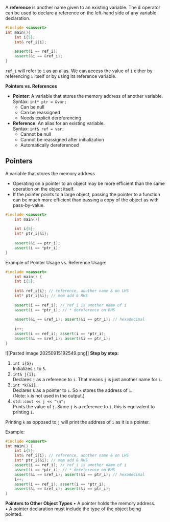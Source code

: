 A **reference** is another name given to an existing variable.
The *&* operator can be used to declare a reference on the left-hand side of any variable declaration. 

```C++
#include <cassert>  
int main(){  
	int i{5};  
	int& ref_i{i};  
	
	assert(i == ref_i);  
	assert(&i == &ref_i);  
}
```
`ref_i` will refer to `i` as an alias. We can access the value of `i` either by referencing `i` itself or by using its reference variable. 

**Pointers vs. References**
- **Pointer**: A variable that stores the memory address of another variable.  
    Syntax: `int* ptr = &var;`
    - Can be null
    - Can be reassigned
    - Needs explicit dereferencing
- **Reference**: An alias for an existing variable.  
    Syntax: `int& ref = var;`
	- Cannot be null 
	- Cannot be reassigned after initialization
	- Automatically dereferenced
## Pointers

A variable that stores the memory address
- Operating on a pointer to an object may be more efficient than the same operation on the object itself. 
- If the pointer points to a large object, passing the pointer to a function can be much more efficient than passing a copy of the object as with pass-by-value. 

```C++
#include <cassert>  
	int main(){  
	
	int i{5};  
	int* ptr_i{&i};  
	
	assert(&i == ptr_i);  
	assert(i == *ptr_i);  
}
```

Example of Pointer Usage vs. Reference Usage:
```C++
#include <cassert>  
	int main() {  
	int i{5};  
	
	int& ref_i{i}; // reference, another name & on LHS  
	int* ptr_i{&i}; // mem add & RHS  
	
	assert(i == ref_i); // ref_i is another name of i  
	assert(i == *ptr_i); // * dereference on RHS  
	
	assert(&i == &ref_i); assert(&i == ptr_i); // hexadecimal  
	
	i++;  
	assert(i == ref_i); assert(i == *ptr_i);  
	assert(&i == &ref_i); assert(&i == ptr_i);  
}
```

![[Pasted image 20250915192549.png]]
**Step by step:**
1. `int i{5};`  
    Initializes `i` to `5`.
2. `int& j{i};`  
    Declares `j` as a reference to `i`. That means `j` is just another name for `i`.
3. `int *k{&i};`  
    Declares `k` as a pointer to `i`. So `k` stores the address of `i`.  
    (Note: `k` is not used in the output.)
4. `std::cout << j << "\n";`  
    Prints the value of `j`. Since `j` is a reference to `i`, this is equivalent to printing `i`.

Printing `k` as opposed to `j` will print the address of `i` as it is a pointer. 

Example:
```c++
#include <cassert>  
int main() {  
	int i{5};  
	int& ref_i{i}; // reference, another name & on LHS  
	int* ptr_i{&i}; // mem add & RHS  
	assert(i == ref_i); // ref_i is another name of i  
	assert(i == *ptr_i); // * dereference on RHS  
	assert(&i == &ref_i); assert(&i == ptr_i); // hexadecimal  
	i++;  
	assert(i == ref_i); assert(i == *ptr_i);  
	assert(&i == &ref_i); assert(&i == ptr_i);  
}
```

**Pointers to Other Object Types**
• A pointer holds the memory address.  
• A pointer declaration must include the type of the object being  
pointed.